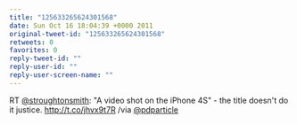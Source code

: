 ```yaml
---
title: "125633265624301568"
date: Sun Oct 16 18:04:39 +0000 2011
original-tweet-id: "125633265624301568"
retweets: 0
favorites: 0
reply-tweet-id: ""
reply-user-id: ""
reply-user-screen-name: ""
---
```

RT <a href="https://twitter.com/stroughtonsmith">@stroughtonsmith</a>: "A video shot on the iPhone 4S" - the title doesn't do it justice. http://t.co/jhvx9t7R /via <a href="https://twitter.com/pdparticle">@pdparticle</a>
